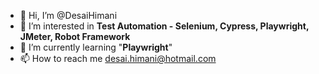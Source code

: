 - 👋 Hi, I’m @DesaiHimani
- 👀 I’m interested in **Test Automation - Selenium, Cypress, Playwright, JMeter, Robot Framework**
- 🌱 I’m currently learning "**Playwright**"
- 📫 How to reach me desai.himani@hotmail.com

<!---
DesaiHimani/DesaiHimani is a ✨ special ✨ repository because its `README.md` (this file) appears on your GitHub profile.
You can click the Preview link to take a look at your changes.
--->
